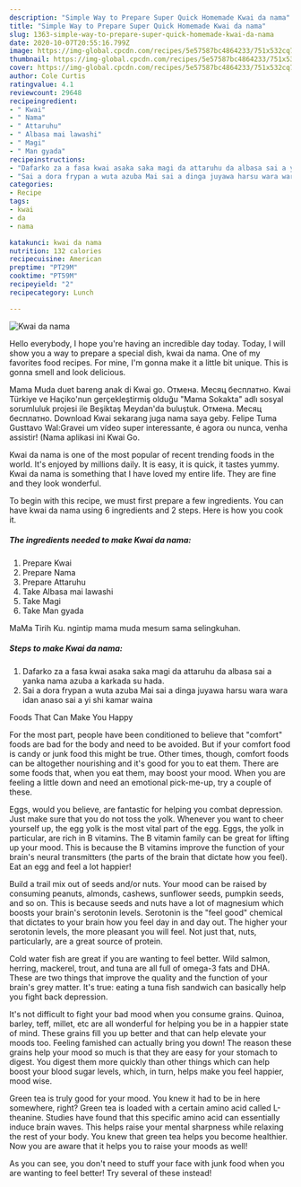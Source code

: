 ```yaml
---
description: "Simple Way to Prepare Super Quick Homemade Kwai da nama"
title: "Simple Way to Prepare Super Quick Homemade Kwai da nama"
slug: 1363-simple-way-to-prepare-super-quick-homemade-kwai-da-nama
date: 2020-10-07T20:55:16.799Z
image: https://img-global.cpcdn.com/recipes/5e57587bc4864233/751x532cq70/kwai-da-nama-recipe-main-photo.jpg
thumbnail: https://img-global.cpcdn.com/recipes/5e57587bc4864233/751x532cq70/kwai-da-nama-recipe-main-photo.jpg
cover: https://img-global.cpcdn.com/recipes/5e57587bc4864233/751x532cq70/kwai-da-nama-recipe-main-photo.jpg
author: Cole Curtis
ratingvalue: 4.1
reviewcount: 29648
recipeingredient:
- " Kwai"
- " Nama"
- " Attaruhu"
- " Albasa mai lawashi"
- " Magi"
- " Man gyada"
recipeinstructions:
- "Dafarko za a fasa kwai asaka saka magi da attaruhu da albasa sai a yanka nama azuba a karkada su hada."
- "Sai a dora frypan a wuta azuba Mai sai a dinga juyawa harsu wara wara idan anaso sai a yi shi kamar waina"
categories:
- Recipe
tags:
- kwai
- da
- nama

katakunci: kwai da nama 
nutrition: 132 calories
recipecuisine: American
preptime: "PT29M"
cooktime: "PT59M"
recipeyield: "2"
recipecategory: Lunch

---
```



![Kwai da nama](https://img-global.cpcdn.com/recipes/5e57587bc4864233/751x532cq70/kwai-da-nama-recipe-main-photo.jpg)

Hello everybody, I hope you're having an incredible day today. Today, I will show you a way to prepare a special dish, kwai da nama. One of my favorites food recipes. For mine, I'm gonna make it a little bit unique. This is gonna smell and look delicious.

Mama Muda duet bareng anak di Kwai go. Отмена. Месяц бесплатно. Kwai Türkiye ve Haçiko&#39;nun gerçekleştirmiş olduğu &#34;Mama Sokakta&#34; adlı sosyal sorumluluk projesi ile Beşiktaş Meydan&#39;da buluştuk. Отмена. Месяц бесплатно. Download Kwai sekarang juga nama saya geby. Felipe Tuma Gusttavo Wal:Gravei um vídeo super interessante, é agora ou nunca, venha assistir! (Nama aplikasi ini Kwai Go.

Kwai da nama is one of the most popular of recent trending foods in the world. It's enjoyed by millions daily. It is easy, it is quick, it tastes yummy. Kwai da nama is something that I have loved my entire life. They are fine and they look wonderful.


To begin with this recipe, we must first prepare a few ingredients. You can have kwai da nama using 6 ingredients and 2 steps. Here is how you cook it.

<!--inarticleads1-->

##### The ingredients needed to make Kwai da nama:

1. Prepare  Kwai
1. Prepare  Nama
1. Prepare  Attaruhu
1. Take  Albasa mai lawashi
1. Take  Magi
1. Take  Man gyada


MaMa Tirih Ku. ngintip mama muda mesum sama selingkuhan. 

<!--inarticleads2-->

##### Steps to make Kwai da nama:

1. Dafarko za a fasa kwai asaka saka magi da attaruhu da albasa sai a yanka nama azuba a karkada su hada.
1. Sai a dora frypan a wuta azuba Mai sai a dinga juyawa harsu wara wara idan anaso sai a yi shi kamar waina




Foods That Can Make You Happy


For the most part, people have been conditioned to believe that "comfort" foods are bad for the body and need to be avoided. But if your comfort food is candy or junk food this might be true. Other times, though, comfort foods can be altogether nourishing and it's good for you to eat them. There are some foods that, when you eat them, may boost your mood. When you are feeling a little down and need an emotional pick-me-up, try a couple of these.

Eggs, would you believe, are fantastic for helping you combat depression. Just make sure that you do not toss the yolk. Whenever you want to cheer yourself up, the egg yolk is the most vital part of the egg. Eggs, the yolk in particular, are rich in B vitamins. The B vitamin family can be great for lifting up your mood. This is because the B vitamins improve the function of your brain's neural transmitters (the parts of the brain that dictate how you feel). Eat an egg and feel a lot happier!

Build a trail mix out of seeds and/or nuts. Your mood can be raised by consuming peanuts, almonds, cashews, sunflower seeds, pumpkin seeds, and so on. This is because seeds and nuts have a lot of magnesium which boosts your brain's serotonin levels. Serotonin is the "feel good" chemical that dictates to your brain how you feel day in and day out. The higher your serotonin levels, the more pleasant you will feel. Not just that, nuts, particularly, are a great source of protein.

Cold water fish are great if you are wanting to feel better. Wild salmon, herring, mackerel, trout, and tuna are all full of omega-3 fats and DHA. These are two things that improve the quality and the function of your brain's grey matter. It's true: eating a tuna fish sandwich can basically help you fight back depression. 

It's not difficult to fight your bad mood when you consume grains. Quinoa, barley, teff, millet, etc are all wonderful for helping you be in a happier state of mind. These grains fill you up better and that can help elevate your moods too. Feeling famished can actually bring you down! The reason these grains help your mood so much is that they are easy for your stomach to digest. You digest them more quickly than other things which can help boost your blood sugar levels, which, in turn, helps make you feel happier, mood wise.

Green tea is truly good for your mood. You knew it had to be in here somewhere, right? Green tea is loaded with a certain amino acid called L-theanine. Studies have found that this specific amino acid can essentially induce brain waves. This helps raise your mental sharpness while relaxing the rest of your body. You knew that green tea helps you become healthier. Now you are aware that it helps you to raise your moods as well!

As you can see, you don't need to stuff your face with junk food when you are wanting to feel better! Try several of these instead!

